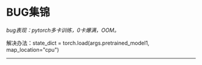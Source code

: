 # BUG集锦

*bug表现：pytorch多卡训练，0卡爆满，OOM。*

解决办法：state_dict = torch.load(args.pretrained_model1, map_location="cpu")

------

